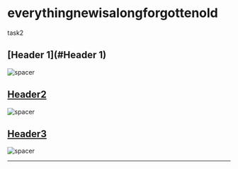 # everythingnewisalongforgottenold
task2 

## [Header 1](#Header 1)

![spacer](https://user-images.githubusercontent.com/112625230/189935642-5a3ca3b8-50aa-4867-a1f8-e0c45b1a32c6.png)

## [Header2](#Header2)

![spacer](https://user-images.githubusercontent.com/112625230/189935642-5a3ca3b8-50aa-4867-a1f8-e0c45b1a32c6.png)

## [Header3](#Header3)

![spacer](https://user-images.githubusercontent.com/112625230/189935642-5a3ca3b8-50aa-4867-a1f8-e0c45b1a32c6.png)

---
